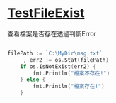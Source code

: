 # [TestFileExist](https://golang.org/pkg/os/#File.Stat)
查看檔案是否存在透過判斷Error
```go

filePath := `C:\MyDir\msg.txt`
	_, err2 := os.Stat(filePath)
	if os.IsNotExist(err2) {
		fmt.Println("檔案不存在!")
	} else {
		fmt.Println("檔案存在!")
	}
```


